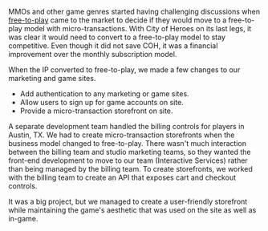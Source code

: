 MMOs and other game genres started having challenging discussions when [free-to-play](https://en.wikipedia.org/wiki/Free-to-play) came to the market to decide if they would move to a free-to-play model with micro-transactions. With City of Heroes on its last legs, it was clear it would need to convert to a free-to-play model to stay competitive. Even though it did not save COH, it was a financial improvement over the monthly subscription model. 

When the IP converted to free-to-play, we made a few changes to our marketing and game sites.

- Add authentication to any marketing or game sites. 
- Allow users to sign up for game accounts on site. 
- Provide a micro-transaction storefront on site.

A separate development team handled the billing controls for players in Austin, TX. We had to create micro-transaction storefronts when the business model changed to free-to-play. There wasn't much interaction between the billing team and studio marketing teams, so they wanted the front-end development to move to our team (Interactive Services) rather than being managed by the billing team. To create storefronts, we worked with the billing team to create an API that exposes cart and checkout controls.

It was a big project, but we managed to create a user-friendly storefront while maintaining the game's aesthetic that was used on the site as well as in-game.
